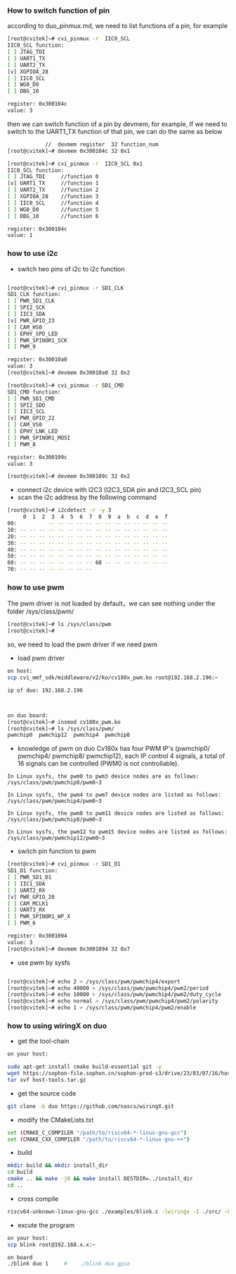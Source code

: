 ### How to switch function of pin
according to duo_pinmux.md, we need to list functions of a pin, for example

```bash
[root@cvitek]~# cvi_pinmux -r  IIC0_SCL
IIC0_SCL function:
[ ] JTAG_TDI
[ ] UART1_TX
[ ] UART2_TX
[v] XGPIOA_28
[ ] IIC0_SCL
[ ] WG0_D0
[ ] DBG_10

register: 0x300104c
value: 3


```

then we can switch function of a pin by devmem, for example, If we need to switch to the UART1_TX function of that pin, we can do the same as below

```bash
			//  devmem register  32 function_num
[root@cvitek]~# devmem 0x300104c 32 0x1

[root@cvitek]~# cvi_pinmux -r  IIC0_SCL 0x1
IIC0_SCL function:
[ ] JTAG_TDI     //function 0
[v] UART1_TX     //function 1
[ ] UART2_TX     //function 2
[ ] XGPIOA_28    //function 3
[ ] IIC0_SCL     //function 4
[ ] WG0_D0       //function 5
[ ] DBG_10       //function 6

register: 0x300104c
value: 1

```

### how to use i2c
* switch two pins of i2c to i2c function

```bash

[root@cvitek]~# cvi_pinmux -r SD1_CLK
SD1_CLK function:
[ ] PWR_SD1_CLK
[ ] SPI2_SCK
[ ] IIC3_SDA
[v] PWR_GPIO_23
[ ] CAM_HS0
[ ] EPHY_SPD_LED
[ ] PWR_SPINOR1_SCK
[ ] PWM_9

register: 0x30010a0
value: 3
[root@cvitek]~# devmem 0x30010a0 32 0x2

[root@cvitek]~# cvi_pinmux -r SD1_CMD
SD1_CMD function:
[ ] PWR_SD1_CMD
[ ] SPI2_SDO
[ ] IIC3_SCL
[v] PWR_GPIO_22
[ ] CAM_VS0
[ ] EPHY_LNK_LED
[ ] PWR_SPINOR1_MOSI
[ ] PWM_8

register: 0x300109c
value: 3

[root@cvitek]~# devmem 0x300109c 32 0x2

```


* connect i2c device with I2C3 (I2C3_SDA pin and I2C3_SCL pin)
* scan the i2c address by the following command

```bash
[root@cvitek]~# i2cdetect -r -y 3
     0  1  2  3  4  5  6  7  8  9  a  b  c  d  e  f
00:          -- -- -- -- -- -- -- -- -- -- -- -- -- 
10: -- -- -- -- -- -- -- -- -- -- -- -- -- -- -- -- 
20: -- -- -- -- -- -- -- -- -- -- -- -- -- -- -- -- 
30: -- -- -- -- -- -- -- -- -- -- -- -- -- -- -- -- 
40: -- -- -- -- -- -- -- -- -- -- -- -- -- -- -- -- 
50: -- -- -- -- -- -- -- -- -- -- -- -- -- -- -- -- 
60: -- -- -- -- -- -- -- -- 68 -- -- -- -- -- -- -- 
70: -- -- -- -- -- -- -- -- 

```

### how to use pwm 
The pwm driver is not loaded by default，we can see nothing under the folder /sys/class/pwm/ 

```bash
[root@cvitek]~# ls /sys/class/pwm
[root@cvitek]~#
```
so, we need to load the pwm driver if we need pwm

* load pwm driver

```bash
on host:
scp cvi_mmf_sdk/middleware/v2/ko/cv180x_pwm.ko root@192.168.2.196:~

ip of duo: 192.168.2.196 



on duo board:
[root@cvitek]~# insmod cv180x_pwm.ko
[root@cvitek]~# ls /sys/class/pwm/
pwmchip0  pwmchip12  pwmchip4  pwmchip8

```

* knowledge of pwm on duo 
Cv180x has four PWM IP's (pwmchip0/ pwmchip4/ pwmchip8/ pwmchip12), each IP control 4 signals, a total of 16 signals can be controlled (PWM0 is not controllable).

```
In Linux sysfs, the pwm0 to pwm3 device nodes are as follows:
/sys/class/pwm/pwmchip0/pwm0~3

In Linux sysfs, the pwm4 to pwm7 device nodes are listed as follows:
/sys/class/pwm/pwmchip4/pwm0~3

In Linux sysfs, the pwm8 to pwm11 device nodes are listed as follows:
/sys/class/pwm/pwmchip8/pwm0~3

In Linux sysfs, the pwm12 to pwm15 device nodes are listed as follows:
/sys/class/pwm/pwmchip12/pwm0~3
```

* switch pin function to pwm

```bash
[root@cvitek]~# cvi_pinmux -r SD1_D1
SD1_D1 function:
[ ] PWR_SD1_D1
[ ] IIC1_SDA
[ ] UART2_RX
[v] PWR_GPIO_20
[ ] CAM_MCLK1
[ ] UART3_RX
[ ] PWR_SPINOR1_WP_X
[ ] PWM_6

register: 0x3001094
value: 3
[root@cvitek]~# devmem 0x3001094 32 0x7

```
* use pwm by sysfs

```bash

[root@cvitek]~# echo 2 > /sys/class/pwm/pwmchip4/export 
[root@cvitek]~# echo 40000 > /sys/class/pwm/pwmchip4/pwm2/period 
[root@cvitek]~# echo 10000 > /sys/class/pwm/pwmchip4/pwm2/duty_cycle 
[root@cvitek]~# echo normal > /sys/class/pwm/pwmchip4/pwm2/polarity 
[root@cvitek]~# echo 1 > /sys/class/pwm/pwmchip4/pwm2/enable 

```


### how to using wiringX on duo

* get the tool-chain

```bash
on your host:

sudo apt-get install cmake build-essential git -y 
wget https://sophon-file.sophon.cn/sophon-prod-s3/drive/23/03/07/16/host-tools.tar.gz
tar xvf host-tools.tar.gz
```

* get the source code 

```bash
git clone -b duo https://github.com/nascs/wiringX.git
```

* modify the CMakeLists.txt

```bash
set (CMAKE_C_COMPILER "/path/to/riscv64-*-linux-gnu-gcc")
set (CMAKE_CXX_COMPILER "/path/to/riscv64-*-linux-gnu-++")
```

* build

```bash
mkdir build && mkdir install_dir
cd build 
cmake .. && make -j8 && make install DESTDIR=../install_dir 
cd ..
```

* cross compile

```bash
riscv64-unknown-linux-gnu-gcc ./examples/blink.c -lwiringx -I ./src/ -L install_dir/usr/local/lib/ -o blink --static 
```

* excute the program

```bash
on your host:
scp blink root@192.168.x.x:~

on board
./blink duo 1     #    ./blink duo gpio

```